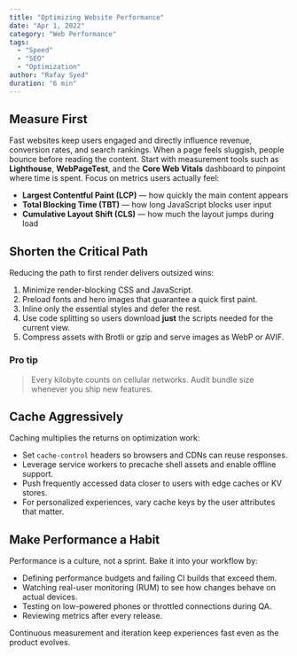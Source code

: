 ```yaml
---
title: "Optimizing Website Performance"
date: "Apr 1, 2022"
category: "Web Performance"
tags:
  - "Speed"
  - "SEO"
  - "Optimization"
author: "Rafay Syed"
duration: "6 min"
---
```


## Measure First

Fast websites keep users engaged and directly influence revenue, conversion rates, and search rankings. When a page feels sluggish, people bounce before reading the content. Start with measurement tools such as **Lighthouse**, **WebPageTest**, and the **Core Web Vitals** dashboard to pinpoint where time is spent. Focus on metrics users actually feel:

- **Largest Contentful Paint (LCP)** — how quickly the main content appears  
- **Total Blocking Time (TBT)** — how long JavaScript blocks user input  
- **Cumulative Layout Shift (CLS)** — how much the layout jumps during load

## Shorten the Critical Path

Reducing the path to first render delivers outsized wins:

1. Minimize render-blocking CSS and JavaScript.  
2. Preload fonts and hero images that guarantee a quick first paint.  
3. Inline only the essential styles and defer the rest.  
4. Use code splitting so users download **just** the scripts needed for the current view.  
5. Compress assets with Brotli or gzip and serve images as WebP or AVIF.

### Pro tip

> Every kilobyte counts on cellular networks. Audit bundle size whenever you ship new features.

## Cache Aggressively

Caching multiplies the returns on optimization work:

- Set `cache-control` headers so browsers and CDNs can reuse responses.  
- Leverage service workers to precache shell assets and enable offline support.  
- Push frequently accessed data closer to users with edge caches or KV stores.  
- For personalized experiences, vary cache keys by the user attributes that matter.

## Make Performance a Habit

Performance is a culture, not a sprint. Bake it into your workflow by:

- Defining performance budgets and failing CI builds that exceed them.  
- Watching real-user monitoring (RUM) to see how changes behave on actual devices.  
- Testing on low-powered phones or throttled connections during QA.  
- Reviewing metrics after every release.

Continuous measurement and iteration keep experiences fast even as the product evolves.
